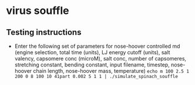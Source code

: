 # virus souffle

## Testing instructions

* Enter the following set of parameters for nose-hoover controlled md (engine selection, total time (units), LJ energy cutoff (units), salt valency, capsomere conc (microM), salt conc, number of capsomeres, stretching constant, bending constant, input filename, timestep, nose-hoover chain length, nose-hoover mass, temperature)
```echo m 100 2.5 1 200 0 8 100 10 41part 0.002 5 1 1 | ./simulate_spinach_souffle```